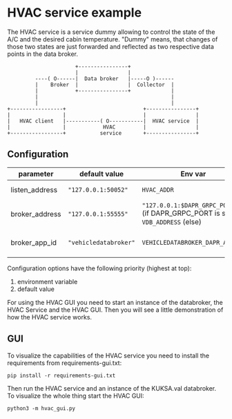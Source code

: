# HVAC service example

The HVAC service is a service dummy allowing to control the state of the A/C and the desired cabin temperature.
"Dummy" means, that changes of those two states are just forwarded and reflected as two respective data points in the data broker.

```text
                      +----------------+
                      |                |
         ----( O------|  Data broker   |-----O )------ 
         |    Broker  |                |  Collector  |
         |            +----------------+             |
         |                                           |
         |                                           |
+-----------------+                         +----------------+
|                 |                         |                |
|   HVAC client   |-----------( O-----------|  HVAC service  |
|                 |            HVAC         |                |
+-----------------+           service       +----------------+
```

## Configuration

| parameter      | default value         | Env var                                                                          | description                     |
|----------------|-----------------------|----------------------------------------------------------------------------------|---------------------------------|
| listen_address | `"127.0.0.1:50052"`   | `HVAC_ADDR`                                                                      | Listen for rpc calls            |
| broker_address | `"127.0.0.1:55555"`   | `"127.0.0.1:$DAPR_GRPC_PORT"` (if DAPR_GRPC_PORT is set)<br>`VDB_ADDRESS` (else) | Connect to data broker instance |
| broker_app_id  | `"vehicledatabroker"` | `VEHICLEDATABROKER_DAPR_APP_ID`                                                  | Connect to data broker instance |

Configuration options have the following priority (highest at top):
1. environment variable
1. default value

For using the HVAC GUI you need to start an instance of the databroker, the HVAC Service and the HVAC GUI. Then you will see a little demonstration of how the HVAC service works.

## GUI
To visualize the capabilities of the HVAC service you need to install the requirements from requirements-gui.txt:
```
pip install -r requirements-gui.txt
```
Then run the HVAC service and an instance of the KUKSA.val databroker. To visualize the whole thing start the HVAC GUI:
```
python3 -m hvac_gui.py
```
